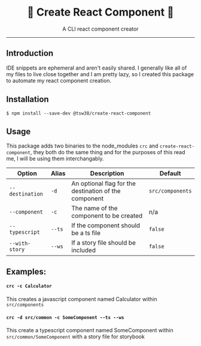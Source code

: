 <div align="center">
<h1>🦺 Create React Component 🦺</h1>
<p>A CLI react component creator</p>
</div>

-----

## Introduction
IDE snippets are ephemeral and aren't easily shared. I generally like all of my files to live close together and I am pretty lazy, so I created this package to automate my react component creation.

## Installation
```shell
$ npm install --save-dev @tsw38/create-react-component
```

## Usage

This package adds two binaries to the node_modules `crc` and `create-react-component`, they both do the same thing and for the purposes of this read me, I will be using them interchangably.

|   Option          | Alias  | Description                                           | Default          |
| ----------------- | ------ | ----------------------------------------------------- | ---------------- |
| `--destination`   | `-d`   | An optional flag for the destination of the component | `src/components` |
| `--component`     | `-c`   | The name of the component to be created               | n/a              |
| `--typescript`    | `--ts` | If the component should be a ts file                  | `false`          |
| `--with-story`    | `--ws` | If a story file should be included                    | `false`          |

## Examples:

#### `crc -c Calculator`
This creates a javascript component named Calculator within `src/components`

#### `crc -d src/common -c SomeComponent --ts --ws`
This create a typescript component named SomeComponent within `src/common/SomeComponent` with a story file for storybook